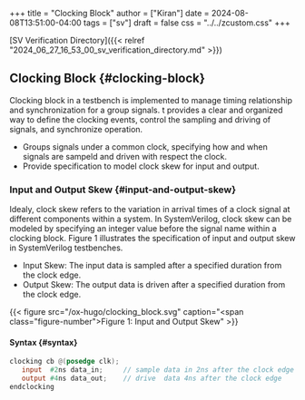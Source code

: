 +++
title = "Clocking Block"
author = ["Kiran"]
date = 2024-08-08T13:51:00-04:00
tags = ["sv"]
draft = false
css = "../../zcustom.css"
+++

[SV Verification Directory]({{< relref "2024_06_27_16_53_00_sv_verification_directory.md" >}})


## Clocking Block {#clocking-block}

Clocking block in a testbench is implemented to manage timing relationship and synchronization for a group signals. t provides a clear and organized way to define the clocking events, control the sampling and driving of signals, and synchronize operation.

-   Groups signals under a common clock, specifying how and when signals are sampeld and driven with respect the clock.
-   Provide specification to model clock skew for input and output.


### Input and Output Skew {#input-and-output-skew}

Idealy, clock skew refers to the variation in arrival times of a clock signal at different components within a system. In SystemVerilog, clock skew can be modeled by specifying an integer value before the signal name within a clocking block. Figure 1 illustrates the specification of input and output skew in SystemVerilog testbenches.

-   Input Skew:  The input data is sampled after a specified duration from the clock edge.
-   Output Skew: The output data is driven  after a specified duration from the clock edge.

{{< figure src="/ox-hugo/clocking_block.svg" caption="<span class=\"figure-number\">Figure 1: </span>Input and Output Skew" >}}


#### Syntax {#syntax}

```verilog
clocking cb @(posedge clk);
   input  #2ns data_in;     // sample data in 2ns after the clock edge
   output #4ns data_out;    // drive  data 4ns after the clock edge
endclocking
```
